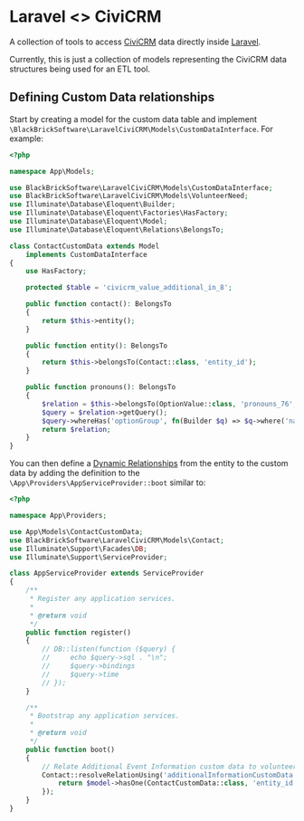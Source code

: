 # Laravel <> CiviCRM

A collection of tools to access [CiviCRM](https://civicrm.org/) data directly inside [Laravel](https://laravel.com/).

Currently, this is just a collection of models representing the CiviCRM data structures being used for an ETL tool.

## Defining Custom Data relationships

Start by creating a model for the custom data table and implement `\BlackBrickSoftware\LaravelCiviCRM\Models\CustomDataInterface`. For example:

```php
<?php

namespace App\Models;

use BlackBrickSoftware\LaravelCiviCRM\Models\CustomDataInterface;
use BlackBrickSoftware\LaravelCiviCRM\Models\VolunteerNeed;
use Illuminate\Database\Eloquent\Builder;
use Illuminate\Database\Eloquent\Factories\HasFactory;
use Illuminate\Database\Eloquent\Model;
use Illuminate\Database\Eloquent\Relations\BelongsTo;

class ContactCustomData extends Model
    implements CustomDataInterface
{
    use HasFactory;

    protected $table = 'civicrm_value_additional_in_8';

    public function contact(): BelongsTo
    {
        return $this->entity();
    }

    public function entity(): BelongsTo
    {
        return $this->belongsTo(Contact::class, 'entity_id');
    }

    public function pronouns(): BelongsTo
    {
        $relation = $this->belongsTo(OptionValue::class, 'pronouns_76', 'value');
        $query = $relation->getQuery();
        $query->whereHas('optionGroup', fn(Builder $q) => $q->where('name', 'pronouns_20220505'));
        return $relation;
    }
}

```

You can then define a [Dynamic Relationships](https://laravel.com/docs/9.x/eloquent-relationships#dynamic-relationships) from the entity to the custom data by adding the definition to the `\App\Providers\AppServiceProvider::boot` similar to:

```php
<?php

namespace App\Providers;

use App\Models\ContactCustomData;
use BlackBrickSoftware\LaravelCiviCRM\Models\Contact;
use Illuminate\Support\Facades\DB;
use Illuminate\Support\ServiceProvider;

class AppServiceProvider extends ServiceProvider
{
    /**
     * Register any application services.
     *
     * @return void
     */
    public function register()
    {
        // DB::listen(function ($query) {
        //     echo $query->sql . "\n";
        //     $query->bindings
        //     $query->time
        // });
    }

    /**
     * Bootstrap any application services.
     *
     * @return void
     */
    public function boot()
    {
        // Relate Additional Event Information custom data to volunteer projects
        Contact::resolveRelationUsing('additionalInformationCustomData', function($model) {
            return $model->hasOne(ContactCustomData::class, 'entity_id');
        });
    }
}

```